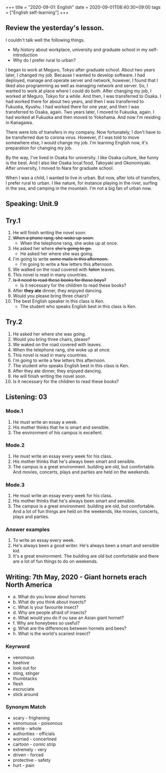 +++
title =  "2020-09-01: English"
date = 2020-09-01T08:40:30+09:00
tags = ["English self-learning"]
+++

## Review the yesterday's lesson.

I couldn't talk well the following things.
* My history about workplace, university and graduate school in my self-introduction
* Why do I prefer rural to urban?

I began to work at Meguro, Tokyo after graduate school.
About two years later, I changed my job.
Because I wanted to develop software.
I had deployed, manage and operate server and network,
however, I found that I liked also programming as well as managing network and server.
So, I wanted to work at place where I could do both.
After changing my job, I worked at Meguro, Tokyo for a while.
And then, I was transferred to Osaka.
I had worked there for about two years, and then I was transferred to Fukuoka, Kyushu.
I had worked there for one year, and then I was transferred to Osaka, again.
Two years later, I moved to Fukuoka, again.
I had worked at Fukuoka and then moved to Yokohama.
And now I'm residing in Kanagawa.

There were lots of transfers in my company.
Now fortunately, I don't have to be transferred due to corona virus.
However, if I was told to move somewhere else, I would change my job.
I'm learning English now, it's preparation for changing my job.

By the way, I've lived in Osaka for university.
I like Osaka culture, like funny is the best.
And I also like Osaka local food, Takoyaki and Okonomiyaki.
After university, I moved to Nara for graduate school.

When I was a child, I wanted to live in urban.
But now, after lots of transfers, I prefer rural to urban.
I like nature, for instance playing in the river, 
surfing in the sea, and camping in the mountain.
I'm not a big fan of urban now.

## Speaking: Unit.9

## Try.1

1. He will finish writing the novel soon.
2. ~~When a phone rang, she woke up soon.~~
    - When the telephone rang, she woke up at once.
3. He asked her where ~~she's going to go.~~
    - He asked her where she was going.
4. I'm going to write ~~some mails in this afternoon.~~
    - I'm going to write a few letters this afternoon.
5. We walked on the road covered with ~~fallen~~ leaves. 
6. This novel is read in many countries.
7. ~~Is it need to read these books for those boys?~~
    - Is it necessary for the children to read these books?
8. After **they ate** dinner, they enjoyed dancing.
9. Would you please bring three chairs?
10. The best English speaker in this class is Ken.
    - The student who speaks English best in this class is Ken.


## Try.2

1. He asked her where she was going.
2. Would you bring three chairs, please?
3. We waked on the road covered with leaves.
4. When the telephone rang, she woke up at once.
5. This novel is read in many countries.
6. I'm going to write a few letters this afternoon.
7. The student who speaks English best in this class is Ken.
8. After they ate dinner, they enjoyed dancing.
9. He will finish writing the novel soon.
10. Is it necessary for the children to read these books?

## Listening: 03

### Mode.1

1. He must write an essay a week.
2. His mother thinks that he is smart and sensible.
3. The environment of his campus is excellent.

### Mode.2

1. He must write an essay every week for his class.
2. His mother thinks that he's always been smart and sensible.
3. The campus is a great environment. building are old, but comfortable.
    And movies, concerts, plays and parties are held on the weekends.

### Mode.3

1. He must write an essay every week for his class.
2. His mother thinks that he's always been smart and sensible.
3. The campus is a great environment. building are old, but comfortable.
    And a lot of fun things are held on the weekends, like movies, concerts, plays and parties.

### Answer examples

1. To write an essay every week.
2. He's always been a good writer. He's always been a smart and sensible kid.
3. It's a great environment. The building are old but comfortable and there are a lot of fun things to do on weekends.

## Writing: 7th May, 2020 - Giant hornets erach North America

* a. What do you know about hornets
* b. What do you think about insects?
* c. What is your favourite insect?
* d. Why are people afraid of insects?
* e. What would you do if ou saw an Asian giant hornet?
* f. Why are honeybees so useful?
* g. What are the differences between hornets and bees?
* h. What is the world's scariest insect?

### Keyrword

* venomous
* beehive
* look out for
* sting, stinger
* thumbtacks
* flesh
* excruciate
* stick around

### Synonym Match

* scary - frighening
* venomuous - poisonous
* entrie - whole
* authorities - officials
* worried - concertned
* cartoon - comic strip
* extremely - very
* driven - forced
* protective - safety
* hurt - pain
